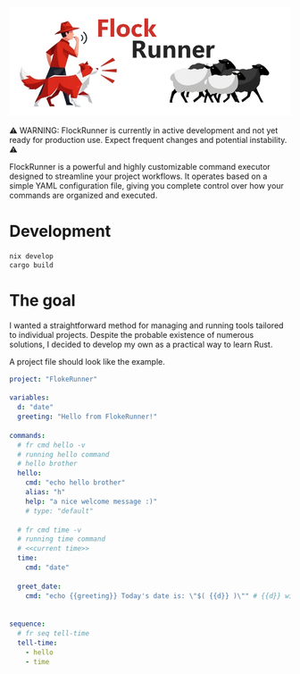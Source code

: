 ![FlockRunner logo](./logo.png)

⚠️ WARNING: FlockRunner is currently in active development and not yet ready for production use. Expect frequent changes and potential instability. ⚠️

FlockRunner is a powerful and highly customizable command executor designed to streamline your project workflows. It operates based on a simple YAML configuration file, giving you complete control over how your commands are organized and executed.

# Development

```
nix develop
cargo build
```

# The goal

I wanted a straightforward method for managing and running tools tailored to individual projects. Despite the probable existence of numerous solutions, I decided to develop my own as a practical way to learn Rust.

A project file should look like the example.

```yaml
project: "FlokeRunner"

variables:
  d: "date"
  greeting: "Hello from FlokeRunner!"

commands:
  # fr cmd hello -v
  # running hello command
  # hello brother
  hello:
    cmd: "echo hello brother"
    alias: "h"
    help: "a nice welcome message :)"
    # type: "default"

  # fr cmd time -v
  # running time command
  # <<current time>>
  time:
    cmd: "date"

  greet_date:
    cmd: "echo {{greeting}} Today's date is: \"$( {{d}} )\"" # {{d}} will be substituted, and then executed by shell.


sequence:
  # fr seq tell-time
  tell-time:
    - hello
    - time
```
